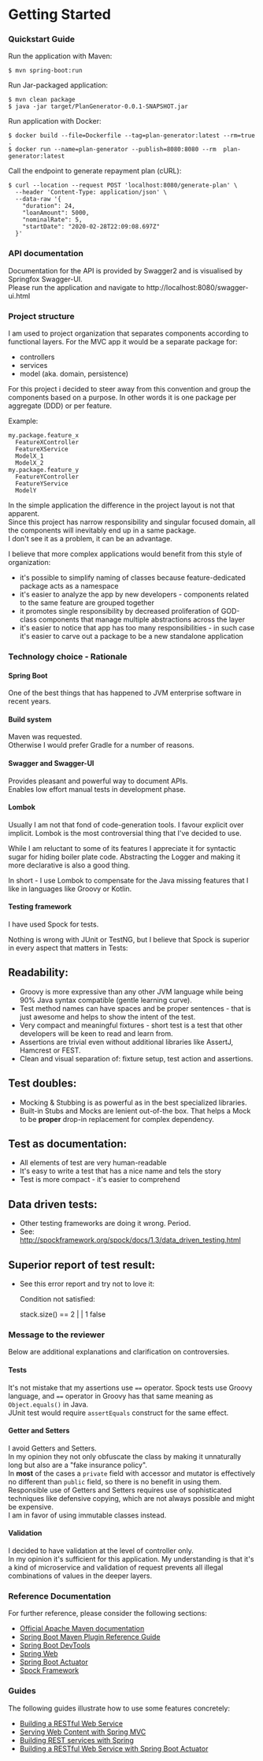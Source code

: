 # Getting Started

### Quickstart Guide
Run the application with Maven:
    
    $ mvn spring-boot:run
    
Run Jar-packaged application:
    
    $ mvn clean package
    $ java -jar target/PlanGenerator-0.0.1-SNAPSHOT.jar
    
Run application with Docker:

    $ docker build --file=Dockerfile --tag=plan-generator:latest --rm=true .
    $ docker run --name=plan-generator --publish=8080:8080 --rm  plan-generator:latest

Call the endpoint to generate repayment plan (cURL):

    $ curl --location --request POST 'localhost:8080/generate-plan' \
      --header 'Content-Type: application/json' \
      --data-raw '{
        "duration": 24,
        "loanAmount": 5000,
        "nominalRate": 5,
        "startDate": "2020-02-28T22:09:08.697Z"
      }'

### API documentation
Documentation for the API is provided by Swagger2 and is visualised by Springfox Swagger-UI.  
Please run the application and navigate to http://localhost:8080/swagger-ui.html
    
### Project structure
I am used to project organization that separates components according to functional layers.
For the MVC app it would be a separate package for:
* controllers
* services
* model (aka. domain, persistence)

For this project i decided to steer away from this convention and group the components based on a purpose.
In other words it is one package per aggregate (DDD) or per feature.

Example:
    
    my.package.feature_x
      FeatureXController
      FeatureXService
      ModelX_1
      ModelX_2
    my.package.feature_y
      FeatureYController
      FeatureYService
      ModelY

In the simple application the difference in the project layout is not that apparent.  
Since this project has narrow responsibility and singular focused domain, all the components will inevitably end up in a same package.  
I don't see it as a problem, it can be an advantage.  

I believe that more complex applications would benefit from this style of organization:
* it's possible to simplify naming of classes because feature-dedicated package acts as a namespace
* it's easier to analyze the app by new developers - components related to the same feature are grouped together
* it promotes single responsibility by decreased proliferation of GOD-class components that manage multiple abstractions across the layer
* it's easier to notice that app has too many responsibilities - in such case it's easier to carve out a package to be a new standalone application 

### Technology choice - Rationale

#### Spring Boot
One of the best things that has happened to JVM enterprise software in recent years.

#### Build system
Maven was requested.  
Otherwise I would prefer Gradle for a number of reasons.

#### Swagger and Swagger-UI
Provides pleasant and powerful way to document APIs.  
Enables low effort manual tests in development phase. 

#### Lombok
Usually I am not that fond of code-generation tools.
I favour explicit over implicit.
Lombok is the most controversial thing that I've decided to use.

While I am reluctant to some of its features I appreciate it for syntactic sugar for hiding boiler plate code.
Abstracting the Logger and making it more declarative is also a good thing.

In short - I use Lombok to compensate for the Java missing features that I like in languages like Groovy or Kotlin. 

#### Testing framework
I have used Spock for tests.  

Nothing is wrong with JUnit or TestNG, but I believe that Spock is superior in every aspect that matters in Tests:

Readability:
------------
* Groovy is more expressive than any other JVM language while being 90% Java syntax compatible (gentle learning curve).
* Test method names can have spaces and be proper sentences - that is just awesome and helps to show the intent of the test.
* Very compact and meaningful fixtures - short test is a test that other developers will be keen to read and learn from.
* Assertions are trivial even without additional libraries like AssertJ, Hamcrest or FEST.
* Clean and visual separation of: fixture setup, test action and assertions.

Test doubles:
-------------
* Mocking & Stubbing is as powerful as in the best specialized libraries.
* Built-in Stubs and Mocks are lenient out-of-the box. That helps a Mock to be **proper** drop-in replacement for complex dependency.

Test as documentation:
----------------------
* All elements of test are very human-readable
* It's easy to write a test that has a nice name and tels the story
* Test is more compact - it's easier to comprehend

Data driven tests:
------------------
* Other testing frameworks are doing it wrong. Period.
* See: http://spockframework.org/spock/docs/1.3/data_driven_testing.html

Superior report of test result:
-------------------------------
* See this error report and try not to love it:

    Condition not satisfied:
    
    stack.size() == 2
          |      |
          1      false
 

### Message to the reviewer
Below are additional explanations and clarification on controversies.

#### Tests
It's not mistake that my assertions use `==` operator.
Spock tests use Groovy language, and `==` operator in Groovy has that same meaning as `Object.equals()` in Java.  
JUnit test would require `assertEquals` construct for the same effect.
 
#### Getter and Setters
I avoid Getters and Setters.  
In my opinion they not only obfuscate the class by making it unnaturally long but also are a "fake insurance policy".  
In **most** of the cases a `private` field with accessor and mutator is effectively no different than `public` field, so there is no benefit in using them.  
Responsible use of Getters and Setters requires use of sophisticated techniques like defensive copying, which are not always possible and might be expensive.    
I am in favor of using immutable classes instead.  

#### Validation
I decided to have validation at the level of controller only.  
In my opinion it's sufficient for this application.
My understanding is that it's a kind of microservice and validation of request prevents all illegal combinations of values in the deeper layers.

### Reference Documentation
For further reference, please consider the following sections:

* [Official Apache Maven documentation](https://maven.apache.org/guides/index.html)
* [Spring Boot Maven Plugin Reference Guide](https://docs.spring.io/spring-boot/docs/2.2.5.RELEASE/maven-plugin/)
* [Spring Boot DevTools](https://docs.spring.io/spring-boot/docs/2.2.5.RELEASE/reference/htmlsingle/#using-boot-devtools)
* [Spring Web](https://docs.spring.io/spring-boot/docs/2.2.5.RELEASE/reference/htmlsingle/#boot-features-developing-web-applications)
* [Spring Boot Actuator](https://docs.spring.io/spring-boot/docs/2.2.5.RELEASE/reference/htmlsingle/#production-ready)
* [Spock Framework](http://spockframework.org/spock/docs/1.3/)

### Guides
The following guides illustrate how to use some features concretely:

* [Building a RESTful Web Service](https://spring.io/guides/gs/rest-service/)
* [Serving Web Content with Spring MVC](https://spring.io/guides/gs/serving-web-content/)
* [Building REST services with Spring](https://spring.io/guides/tutorials/bookmarks/)
* [Building a RESTful Web Service with Spring Boot Actuator](https://spring.io/guides/gs/actuator-service/)

